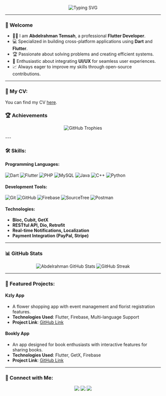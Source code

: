 <p align="center">
  <img src="https://readme-typing-svg.herokuapp.com?font=Roboto&size=30&duration=3000&color=0078D6&center=true&vCenter=true&lines=Hello+There!+👋;I'm+Abdelrahman+Temsah+🚀;Flutter+Developer+💻;Open+Source+Contributor+🌟" alt="Typing SVG" />
</p>

---

### 👋 Welcome
- 👨‍💻 I am **Abdelrahman Temsah**, a professional **Flutter Developer**.  
- 💻 Specialized in building cross-platform applications using **Dart** and **Flutter**.  
- 🏆 Passionate about solving problems and creating efficient systems.  
- 🌟 Enthusiastic about integrating **UI/UX** for seamless user experiences.  
- 📈 Always eager to improve my skills through open-source contributions.  

---

### 📄 My CV:
You can find my CV [here](https://drive.google.com/file/d/1LDA10e2Yy1ES8303ea5c-c_WeC3bUouz/view?usp=drive_link).

### 🏆 Achievements
<p align="center">
  <img src="https://github-profile-trophy.vercel.app/?username=abdelrahman3003&theme=radical&no-frame=true&margin-w=15" alt="GitHub Trophies" />
</p>
---

### 🛠️ Skills:
#### **Programming Languages:**
![Dart](https://img.shields.io/badge/Dart-0175C2?style=for-the-badge&logo=dart&logoColor=white)
![Flutter](https://img.shields.io/badge/Flutter-02569B?style=for-the-badge&logo=flutter&logoColor=white)
![PHP](https://img.shields.io/badge/PHP-777BB4?style=for-the-badge&logo=php&logoColor=white)
![MySQL](https://img.shields.io/badge/MySQL-4479A1?style=for-the-badge&logo=mysql&logoColor=white)
![Java](https://img.shields.io/badge/Java-007396?style=for-the-badge&logo=java&logoColor=white)
![C++](https://img.shields.io/badge/C++-00599C?style=for-the-badge&logo=c%2B%2B&logoColor=white)
![Python](https://img.shields.io/badge/Python-3776AB?style=for-the-badge&logo=python&logoColor=white)

#### **Development Tools:**
![Git](https://img.shields.io/badge/Git-F05032?style=for-the-badge&logo=git&logoColor=white)
![GitHub](https://img.shields.io/badge/GitHub-181717?style=for-the-badge&logo=github&logoColor=white)
![Firebase](https://img.shields.io/badge/Firebase-FFCA28?style=for-the-badge&logo=firebase&logoColor=black)
![SourceTree](https://img.shields.io/badge/SourceTree-003B57?style=for-the-badge&logo=sourcetree&logoColor=white)
![Postman](https://img.shields.io/badge/Postman-FF6C37?style=for-the-badge&logo=postman&logoColor=white)

#### **Technologies:**
- **Bloc, Cubit, GetX**  
- **RESTful API, Dio, Retrofit**  
- **Real-time Notifications, Localization**  
- **Payment Integration (PayPal, Stripe)**  

---

### 📊 GitHub Stats
<p align="center">
  <img src="https://github-readme-stats.vercel.app/api?username=abdelrahman3003&show_icons=true&theme=radical" alt="Abdelrahman GitHub Stats" />
  <img src="https://github-readme-streak-stats.herokuapp.com?user=abdelrahman3003&theme=radical&date_format=M%20j%5B%2C%20Y%5D" alt="GitHub Streak" />
</p>

---

### 🌟 Featured Projects:
#### **Kzly App**  
- A flower shopping app with event management and florist registration features.  
- **Technologies Used**: Flutter, Firebase, Multi-language Support  
- **Project Link**: [GitHub Link](https://github.com/abdelrahman3003)

#### **Bookly App**  
- An app designed for book enthusiasts with interactive features for sharing books.  
- **Technologies Used**: Flutter, GetX, Firebase  
- **Project Link**: [GitHub Link](https://github.com/abdelrahman3003)

---

### 🔗 Connect with Me:
<p align="center">
  <a href="https://linkedin.com/in/abdelrahman-temsah-8804292a3"><img src="https://img.shields.io/badge/LinkedIn-0A66C2?style=for-the-badge&logo=linkedin&logoColor=white" /></a>
  <a href="https://github.com/abdelrahman3003"><img src="https://img.shields.io/badge/GitHub-181717?style=for-the-badge&logo=github&logoColor=white" /></a>
  <a href="mailto:abdelrahman3003@example.com"><img src="https://img.shields.io/badge/Email-D14836?style=for-the-badge&logo=gmail&logoColor=white" /></a>
</p>
